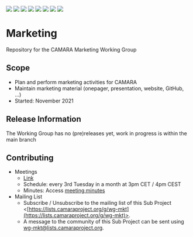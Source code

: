 <a href="https://github.com/camaraproject/Marketing/commits/" title="Last Commit"><img src="https://img.shields.io/github/last-commit/camaraproject/Marketing?style=plastic"></a>
<a href="https://github.com/camaraproject/Marketing/issues" title="Open Issues"><img src="https://img.shields.io/github/issues/camaraproject/Marketing?style=plastic"></a>
<a href="https://github.com/camaraproject/Marketing/pulls" title="Open Pull Requests"><img src="https://img.shields.io/github/issues-pr/camaraproject/Marketing?style=plastic"></a>
<a href="https://github.com/camaraproject/Marketing/graphs/contributors" title="Contributors"><img src="https://img.shields.io/github/contributors/camaraproject/Marketing?style=plastic"></a>
<a href="https://github.com/camaraproject/Marketing" title="Repo Size"><img src="https://img.shields.io/github/repo-size/camaraproject/Marketing?style=plastic"></a>
<a href="https://github.com/camaraproject/Marketing/blob/main/LICENSE" title="License"><img src="https://img.shields.io/badge/License-CC--BY--4.0-green.svg?style=plastic"></a>
<a href="https://github.com/camaraproject/Marketing/releases/latest" title="Latest Release"><img src="https://img.shields.io/github/release/camaraproject/Marketing?style=plastic"></a>
<img src="https://img.shields.io/badge/Working%20Group-red">

# Marketing
Repository for the CAMARA Marketing Working Group

## Scope
* Plan and perform marketing activities for CAMARA
* Maintain marketing material (onepager, presentation, website, GitHub, ...)
* Started: November 2021  

## Release Information
The Working Group has no (pre)releases yet, work in progress is within the main branch

## Contributing
* Meetings
    * [Link](https://zoom-lfx.platform.linuxfoundation.org/meeting/98623615151?password=f925c48e-22d6-4f22-aba1-593fe4539f4e)
    * Schedule: every 3rd Tuesday in a month at 3pm CET / 4pm CEST
    * Minutes: Access [meeting minutes](https://wiki.camaraproject.org/display/CAM/Outreach+Committee+Minutes)
* Mailing List
    * Subscribe / Unsubscribe to the mailing list of this Sub Project <[https://lists.camaraproject.org/g/wg-mkt](https://lists.camaraproject.org/g/wg-mkt)>.
    * A message to the community of this Sub Project can be sent using <wg-mkt@lists.camaraproject.org>.
